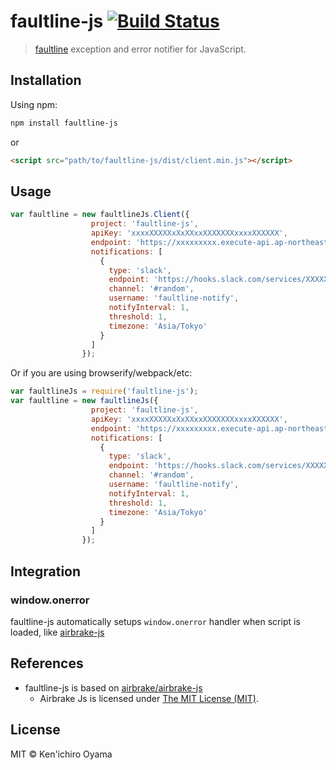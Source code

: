 # faultline-js [![Build Status](https://travis-ci.org/faultline/faultline-js.svg?branch=master)](https://travis-ci.org/faultline/faultline-js)

> [faultline](https://github.com/faultline/faultline) exception and error notifier for JavaScript.

## Installation

Using npm:

```sh
npm install faultline-js
```

or 

```html
<script src="path/to/faultline-js/dist/client.min.js"></script>
```

## Usage

```js
var faultline = new faultlineJs.Client({
                  project: 'faultline-js', 
                  apiKey: 'xxxxXXXXXxXxXXxxXXXXXXXxxxxXXXXXX',
                  endpoint: 'https://xxxxxxxxx.execute-api.ap-northeast-1.amazonaws.com/v0',
                  notifications: [
                    {
                      type: 'slack',
                      endpoint: 'https://hooks.slack.com/services/XXXXXXXXXX/B2RAD9423/WC2uTs3MyGldZvieAtAA7gQq',
                      channel: '#random',
                      username: 'faultline-notify',
                      notifyInterval: 1,
                      threshold: 1,
                      timezone: 'Asia/Tokyo'
                    }
                  ]
                });
```

Or if you are using browserify/webpack/etc:

```js
var faultlineJs = require('faultline-js');
var faultline = new faultlineJs({
                  project: 'faultline-js', 
                  apiKey: 'xxxxXXXXXxXxXXxxXXXXXXXxxxxXXXXXX',
                  endpoint: 'https://xxxxxxxxx.execute-api.ap-northeast-1.amazonaws.com/v0',
                  notifications: [
                    {
                      type: 'slack',
                      endpoint: 'https://hooks.slack.com/services/XXXXXXXXXX/B2RAD9423/WC2uTs3MyGldZvieAtAA7gQq',
                      channel: '#random',
                      username: 'faultline-notify',
                      notifyInterval: 1,
                      threshold: 1,
                      timezone: 'Asia/Tokyo'
                    }
                  ]
                });
```

## Integration

### window.onerror

faultline-js automatically setups `window.onerror` handler when script is loaded, like [airbrake-js](https://github.com/airbrake/airbrake-js)

## References

- faultline-js is based on [airbrake/airbrake-js](https://github.com/airbrake/airbrake-js)
    - Airbrake Js is licensed under [The MIT License (MIT)](https://github.com/airbrake/airbrake-js/LICENSE.md).

## License

MIT © Ken&#39;ichiro Oyama


